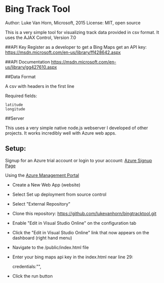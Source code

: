 Bing Track Tool
=======
Author: Luke Van Horn, Microsoft, 2015
License: MIT, open source

This is a very simple tool for visualizing track data provided in csv format.  It uses the AJAX Control, Version 7.0

##API Key
Register as a developer to get a Bing Maps get an API key: 
https://msdn.microsoft.com/en-us/library/ff428642.aspx

##API Documentation
https://msdn.microsoft.com/en-us/library/gg427610.aspx

##Data Format

A csv with headers in the first line

Required fields: 

	latitude
	longitude
	
##Server

This uses a very simple native node.js webserver I developed of other projects.  It works incredibly well with Azure web apps.

## Setup:

Signup for an Azure trial account or login to your account: [Azure Signup Page](http://windowsazure.com)


Using the [Azure Management Portal](https://manage.windowsazure.com)

* Create a New Web App (website)
* Select Set up deployment from source control
* Select "External Repository"
* Clone this repository: https://github.com/lukevanhorn/bingtracktool.git
* Enable "Edit in Visual Studio Online" on the configuration tab
* Click the "Edit in Visual Studio Online" link that now appears on the dashboard (right hand menu)
* Navigate to the /public/index.html file
* Enter your bing maps api key in the index.html near line 29:

	credentials:"<insert your bing maps key>",
	
* Click the run button
